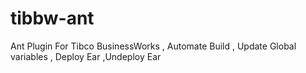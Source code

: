 # tibbw-ant
Ant Plugin For Tibco BusinessWorks , Automate Build , Update Global variables , Deploy Ear ,Undeploy Ear
